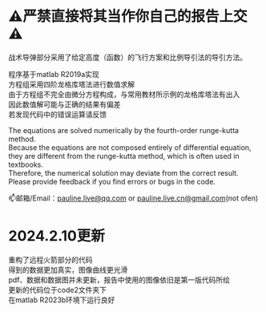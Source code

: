 # ⚠严禁直接将其当作你自己的报告上交⚠

战术导弹部分采用了给定高度（函数）的飞行方案和比例导引法的导引方法。

程序基于matlab R2019a实现  
方程组采用四阶龙格库塔法进行数值求解  
由于方程组不完全由微分方程构成，与常用教材所示例的龙格库塔法有出入  
因此数值解可能与正确的结果有偏差  
若发现代码中的错误运算请反馈

The equations are solved numerically by the fourth-order runge-kutta method.  
Because the equations are not composed entirely of differential equation, they are different from the runge-kutta method, which is often used in textbooks.  
Therefore, the numerical solution may deviate from the correct result.  
Please provide feedback if you find errors or bugs in the code.

📫邮箱/Email：pauline.live@qq.com or pauline.live.cn@gmail.com(not ofen)


# 2024.2.10更新

重构了远程火箭部分的代码  
得到的数据更加真实，图像曲线更光滑  
pdf、数据和数据图并未更新，报告中使用的图像依旧是第一版代码所绘  
更新的代码位于code2文件夹下  
在matlab R2023b环境下运行良好  
